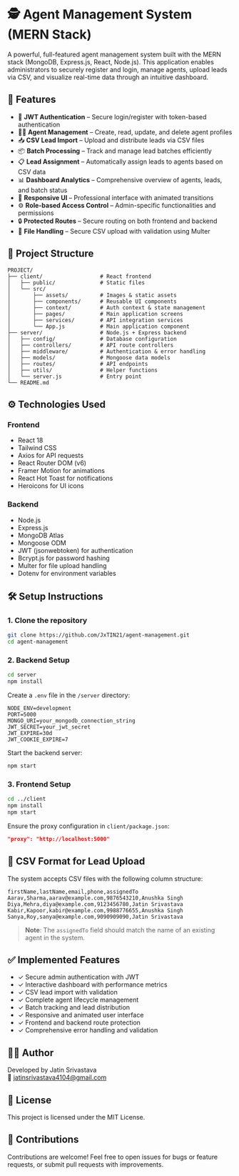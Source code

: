# 🕵️ Agent Management System (MERN Stack)

A powerful, full-featured agent management system built with the MERN stack (MongoDB, Express.js, React, Node.js). This application enables administrators to securely register and login, manage agents, upload leads via CSV, and visualize real-time data through an intuitive dashboard.

## 🚀 Features

- 🔐 **JWT Authentication** – Secure login/register with token-based authentication
- 🧑‍💼 **Agent Management** – Create, read, update, and delete agent profiles
- 📥 **CSV Lead Import** – Upload and distribute leads via CSV files
- 📦 **Batch Processing** – Track and manage lead batches efficiently
- 📋 **Lead Assignment** – Automatically assign leads to agents based on CSV data
- 📊 **Dashboard Analytics** – Comprehensive overview of agents, leads, and batch status
- 🎨 **Responsive UI** – Professional interface with animated transitions
- ⚙️ **Role-based Access Control** – Admin-specific functionalities and permissions
- 🔒 **Protected Routes** – Secure routing on both frontend and backend
- 📁 **File Handling** – Secure CSV upload with validation using Multer

## 📁 Project Structure

```
PROJECT/
├── client/                  # React frontend
│   ├── public/              # Static files
│   └── src/
│       ├── assets/          # Images & static assets
│       ├── components/      # Reusable UI components
│       ├── context/         # Auth context & state management
│       ├── pages/           # Main application screens
│       ├── services/        # API integration services
│       └── App.js           # Main application component
├── server/                  # Node.js + Express backend
│   ├── config/              # Database configuration
│   ├── controllers/         # API route controllers
│   ├── middleware/          # Authentication & error handling
│   ├── models/              # Mongoose data models
│   ├── routes/              # API endpoints
│   ├── utils/               # Helper functions
│   └── server.js            # Entry point
└── README.md
```

## ⚙️ Technologies Used

### Frontend
- React 18
- Tailwind CSS
- Axios for API requests
- React Router DOM (v6)
- Framer Motion for animations
- React Hot Toast for notifications
- Heroicons for UI icons

### Backend
- Node.js
- Express.js
- MongoDB Atlas
- Mongoose ODM
- JWT (jsonwebtoken) for authentication
- Bcrypt.js for password hashing
- Multer for file upload handling
- Dotenv for environment variables

## 🛠 Setup Instructions

### 1. Clone the repository

```bash
git clone https://github.com/JxTIN21/agent-management.git
cd agent-management
```

### 2. Backend Setup

```bash
cd server
npm install
```

Create a `.env` file in the `/server` directory:
```
NODE_ENV=development
PORT=5000
MONGO_URI=your_mongodb_connection_string
JWT_SECRET=your_jwt_secret
JWT_EXPIRE=30d
JWT_COOKIE_EXPIRE=7
```

Start the backend server:
```bash
npm start
```

### 3. Frontend Setup

```bash
cd ../client
npm install
npm start
```

Ensure the proxy configuration in `client/package.json`:
```json
"proxy": "http://localhost:5000"
```

## 📂 CSV Format for Lead Upload

The system accepts CSV files with the following column structure:

```
firstName,lastName,email,phone,assignedTo
Aarav,Sharma,aarav@example.com,9876543210,Anushka Singh
Diya,Mehra,diya@example.com,9123456780,Jatin Srivastava
Kabir,Kapoor,kabir@example.com,9988776655,Anushka Singh
Sanya,Roy,sanya@example.com,9090909090,Jatin Srivastava
```

> **Note**: The `assignedTo` field should match the name of an existing agent in the system.

## ✅ Implemented Features

- ✓ Secure admin authentication with JWT
- ✓ Interactive dashboard with performance metrics
- ✓ CSV lead import with validation
- ✓ Complete agent lifecycle management
- ✓ Batch tracking and lead distribution
- ✓ Responsive and animated user interface
- ✓ Frontend and backend route protection
- ✓ Comprehensive error handling and validation

## 🧑‍💻 Author

Developed by Jatin Srivastava  
📧 jatinsrivastava4104@gmail.com

## 📄 License

This project is licensed under the MIT License.

## 🙌 Contributions

Contributions are welcome! Feel free to open issues for bugs or feature requests, or submit pull requests with improvements.
